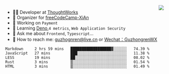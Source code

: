 <img align="right" src="https://github-readme-stats.vercel.app/api?username=guzhongren&show_icons=true&icon_color=805AD5&text_color=000&bg_color=ffffff&hide_title=true" />

- 👨‍💻  Developer at [ThoughtWorks](https://thoughtworks.com)
- 🏢 Organizer for [freeCodeCamp-XiAn](https://github.com/orgs/freeCodeCamp-XiAn)
- 🔭 Working on `Payment`
- 🌱 Learning [Deno](https://deno.land/),`4 metrics`,  `Web Application Security`
- 💬 Ask me about `Frontend`, `Typescript`...
- 🔎 How to reach me: [guzhognren@live.cn](guzhognren@live.cn) or [Wechat：GuzhongrenWX]()

<!--START_SECTION:waka-->
```text
Markdown     2 hrs 59 mins   ██████████████████▓░░░░░░   74.39 % 
JavaScript   27 mins         ███░░░░░░░░░░░░░░░░░░░░░░   11.38 % 
LESS         19 mins         ██░░░░░░░░░░░░░░░░░░░░░░░   08.02 % 
Rust         3 mins          ▒░░░░░░░░░░░░░░░░░░░░░░░░   01.54 % 
HTML         3 mins          ▒░░░░░░░░░░░░░░░░░░░░░░░░   01.49 % 
```
<!--END_SECTION:waka-->

